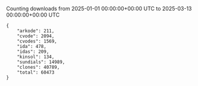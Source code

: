 
Counting downloads from 2025-01-01 00:00:00+00:00 UTC to 2025-03-13 00:00:00+00:00 UTC

```
{
    "arkode": 211,
    "cvode": 2094,
    "cvodes": 1569,
    "ida": 478,
    "idas": 209,
    "kinsol": 134,
    "sundials": 14989,
    "clones": 40789,
    "total": 60473
}
```

